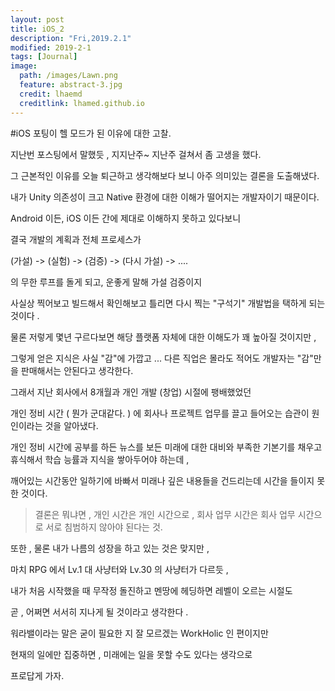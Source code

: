 ```yaml
---
layout: post
title: iOS_2
description: "Fri,2019.2.1"
modified: 2019-2-1
tags: [Journal]
image:
  path: /images/Lawn.png
  feature: abstract-3.jpg
  credit: lhaemd
  creditlink: lhamed.github.io
---
```


#iOS 포팅이 헬 모드가 된 이유에 대한 고찰. 

지난번 포스팅에서 말했듯 , 지지난주~ 지난주 걸쳐서 좀 고생을 했다. 

그 근본적인 이유를 오늘 퇴근하고 생각해보다 보니 아주 의미있는 결론을 도출해냈다. 

내가 Unity 의존성이 크고 Native 환경에 대한 이해가 떨어지는 개발자이기 때문이다. 

Android 이든, iOS 이든 간에 제대로 이해하지 못하고 있다보니 

결국 개발의 계획과 전체 프로세스가 

(가설) -> (실험) -> (검증) -> (다시 가설) -> ....

의 무한 루프를 돌게 되고, 운좋게 말해 가설 검증이지 

사실상 찍어보고 빌드해서 확인해보고 틀리면 다시 찍는 "구석기" 개발법을 택하게 되는 것이다 . 

물론 저렇게 몇년 구르다보면 해당 플랫폼 자체에 대한 이해도가 꽤 높아질 것이지만 , 

그렇게 얻은 지식은 사실 "감"에 가깝고 ... 다른 직업은 몰라도 적어도 개발자는 "감"만을 판매해서는 안된다고 생각한다. 

그래서 지난 회사에서 8개월과 개인 개발 (창업) 시절에 팽배했었던 

개인 정비 시간 ( 뭔가 군대같다. ) 에 회사나 프로젝트 업무를 끌고 들어오는 습관이 원인이라는 것을 알아냈다. 

개인 정비 시간에 공부를 하든 뉴스를 보든 미래에 대한 대비와 부족한 기본기를 채우고 휴식해서 학습 능률과 지식을 쌓아두어야 하는데 , 

깨어있는 시간동안 일하기에 바빠서 미래나 깊은 내용들을 건드리는데 시간을 들이지 못한 것이다. 

> 결론은 뭐냐면 , 개인 시간은 개인 시간으로 , 회사 업무 시간은 회사 업무 시간으로 서로 침범하지 않아야 된다는 것. 

또한 , 물론 내가 나름의 성장을 하고 있는 것은 맞지만 , 

마치 RPG 에서 Lv.1 대 사냥터와 Lv.30 의 사냥터가 다르듯 , 

내가 처음 시작했을 때 무작정 돌진하고 멘땅에 헤딩하면 레벨이 오르는 시절도 

곧 , 어쩌면 서서히 지나게 될 것이라고 생각한다 . 

워라밸이라는 말은 굳이 필요한 지  잘 모르겠는 WorkHolic 인 편이지만 

현재의 일에만 집중하면 , 미래에는 일을 못할 수도 있다는 생각으로 

프로답게 가자. 



